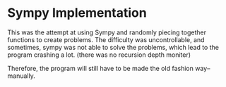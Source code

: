# Sympy Implementation

This was the attempt at using Sympy and randomly piecing together functions to create problems. The difficulty was uncontrollable, and sometimes, sympy was not able to solve the problems, which lead to the program crashing a lot. (there was no recursion depth moniter)

Therefore, the program will still have to be made the old fashion way–manually.
